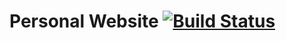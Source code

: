 # Personal Website [![Build Status](https://travis-ci.org/sachin1092/sachin1092.github.io.svg?branch=master)](https://travis-ci.org/sachin1092/sachin1092.github.io)